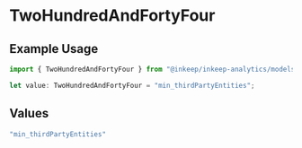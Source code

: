 # TwoHundredAndFortyFour

## Example Usage

```typescript
import { TwoHundredAndFortyFour } from "@inkeep/inkeep-analytics/models/operations";

let value: TwoHundredAndFortyFour = "min_thirdPartyEntities";
```

## Values

```typescript
"min_thirdPartyEntities"
```